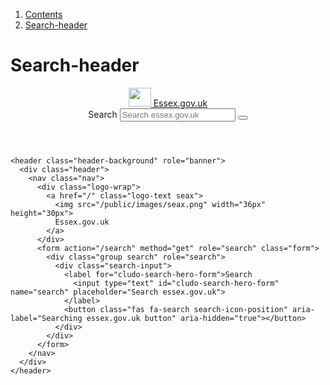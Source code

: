 1.  [Contents](/docs/core/design/overview)
2.  [Search-header](#)

# Search-header

<header class="header-background" role="banner">
  <div class="header">
    <nav class="nav">
      <div class="logo-wrap">
        <a href="/" class="logo-text seax">
          <img src="/public/images/seax.png" width="36px" height="30px">
          Essex.gov.uk
        </a>
      </div>
      <form action="/search" method="get" role="search" class="form">
        <div class="group search" role="search">
          <div class="search-input">
            <label for="cludo-search-hero-form">Search
              <input type="text" id="cludo-search-hero-form" name="search" placeholder="Search essex.gov.uk">
            </label>
            <button class="fas fa-search search-icon-position" aria-label="Searching essex.gov.uk button" aria-hidden="true"></button>
          </div>
        </div>
      </form>
    </nav>
  </div>
</header>

    <header class="header-background" role="banner">
      <div class="header">
        <nav class="nav">
          <div class="logo-wrap">
            <a href="/" class="logo-text seax">
              <img src="/public/images/seax.png" width="36px" height="30px">
              Essex.gov.uk
            </a>
          </div>
          <form action="/search" method="get" role="search" class="form">
            <div class="group search" role="search">
              <div class="search-input">
                <label for="cludo-search-hero-form">Search
                  <input type="text" id="cludo-search-hero-form" name="search" placeholder="Search essex.gov.uk">
                </label>
                <button class="fas fa-search search-icon-position" aria-label="Searching essex.gov.uk button" aria-hidden="true"></button>
              </div>
            </div>
          </form>
        </nav>
      </div>
    </header>

